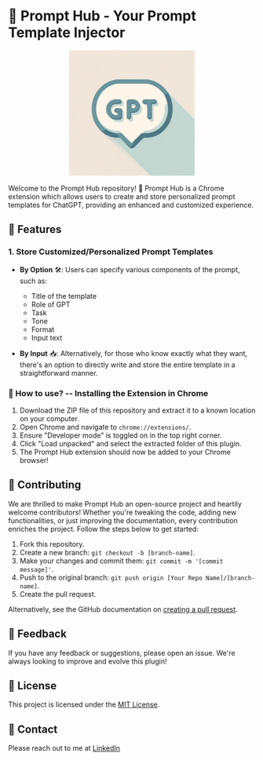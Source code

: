 # 🚀 Prompt Hub - Your Prompt Template Injector
<p align="center">
  <img src="./icon.png" alt="Prompt Hub Icon">
</p>


Welcome to the Prompt Hub repository! 🎉 Prompt Hub is a Chrome extension which allows users to create and store personalized prompt templates for ChatGPT, providing an enhanced and customized experience.

## 🌟 Features

### 1. Store Customized/Personalized Prompt Templates

- **By Option** 🛠️: Users can specify various components of the prompt, such as:
  - Title of the template
  - Role of GPT
  - Task
  - Tone
  - Format
  - Input text

- **By Input** 📥: Alternatively, for those who know exactly what they want, there's an option to directly write and store the entire template in a straightforward manner.

### 🚀 How to use? -- Installing the Extension in Chrome

1. Download the ZIP file of this repository and extract it to a known location on your computer.
2. Open Chrome and navigate to `chrome://extensions/`.
3. Ensure "Developer mode" is toggled on in the top right corner.
4. Click "Load unpacked" and select the extracted folder of this plugin.
5. The Prompt Hub extension should now be added to your Chrome browser!

## 🤝 Contributing

We are thrilled to make Prompt Hub an open-source project and heartily welcome contributors! Whether you're tweaking the code, adding new functionalities, or just improving the documentation, every contribution enriches the project. Follow the steps below to get started:

1. Fork this repository.
2. Create a new branch: `git checkout -b [branch-name]`.
3. Make your changes and commit them: `git commit -m '[commit message]'`.
4. Push to the original branch: `git push origin [Your Repo Name]/[branch-name]`.
5. Create the pull request.

Alternatively, see the GitHub documentation on [creating a pull request](https://help.github.com/en/github/collaborating-with-issues-and-pull-requests/creating-a-pull-request).

## 📣 Feedback

If you have any feedback or suggestions, please open an issue. We're always looking to improve and evolve this plugin!

## 📜 License

This project is licensed under the [MIT License](LICENSE).

## 📧 Contact
Please reach out to me at [LinkedIn](https://www.linkedin.com/in/david-chenn/)